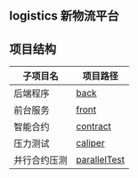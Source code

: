 ## logistics 新物流平台

## 项目结构 

| 子项目名   | 项目路径                                             |
|--------|--------------------------------------------------|
| 后端程序   | [back](./back)                                   |
| 前台服务   | [front](./front)                                 |
| 智能合约   | [contract](./contract/README.md)                 |
| 压力测试   | [caliper](./caliper/README.md)                   |
| 并行合约压测 | [parallelTest](./parallelContractTest/README.md) |
